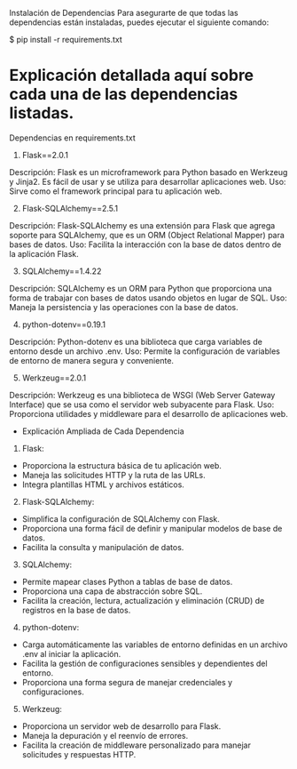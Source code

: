 Instalación de Dependencias
Para asegurarte de que todas las dependencias están instaladas, puedes ejecutar el siguiente comando:

$ pip install -r requirements.txt

# Explicación detallada aquí sobre cada una de las dependencias listadas.

Dependencias en requirements.txt

1) Flask==2.0.1

Descripción: Flask es un microframework para Python basado en Werkzeug y Jinja2. Es fácil de usar y se utiliza para desarrollar aplicaciones web.
Uso: Sirve como el framework principal para tu aplicación web.

2) Flask-SQLAlchemy==2.5.1

Descripción: Flask-SQLAlchemy es una extensión para Flask que agrega soporte para SQLAlchemy, que es un ORM (Object Relational Mapper) para bases de datos.
Uso: Facilita la interacción con la base de datos dentro de la aplicación Flask.

3) SQLAlchemy==1.4.22

Descripción: SQLAlchemy es un ORM para Python que proporciona una forma de trabajar con bases de datos usando objetos en lugar de SQL.
Uso: Maneja la persistencia y las operaciones con la base de datos.

4) python-dotenv==0.19.1

Descripción: Python-dotenv es una biblioteca que carga variables de entorno desde un archivo .env.
Uso: Permite la configuración de variables de entorno de manera segura y conveniente.

5) Werkzeug==2.0.1

Descripción: Werkzeug es una biblioteca de WSGI (Web Server Gateway Interface) que se usa como el servidor web subyacente para Flask.
Uso: Proporciona utilidades y middleware para el desarrollo de aplicaciones web.

- Explicación Ampliada de Cada Dependencia

1) Flask:

* Proporciona la estructura básica de tu aplicación web.
* Maneja las solicitudes HTTP y la ruta de las URLs.
* Integra plantillas HTML y archivos estáticos.

2) Flask-SQLAlchemy:

* Simplifica la configuración de SQLAlchemy con Flask.
* Proporciona una forma fácil de definir y manipular modelos de base de datos.
* Facilita la consulta y manipulación de datos.

3) SQLAlchemy:

* Permite mapear clases Python a tablas de base de datos.
* Proporciona una capa de abstracción sobre SQL.
* Facilita la creación, lectura, actualización y eliminación (CRUD) de registros en la base de datos.

4) python-dotenv:

* Carga automáticamente las variables de entorno definidas en un archivo .env al iniciar la aplicación.
* Facilita la gestión de configuraciones sensibles y dependientes del entorno.
* Proporciona una forma segura de manejar credenciales y configuraciones.

5) Werkzeug:

* Proporciona un servidor web de desarrollo para Flask.
* Maneja la depuración y el reenvío de errores.
* Facilita la creación de middleware personalizado para manejar solicitudes y respuestas HTTP.

